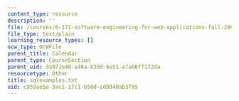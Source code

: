 ```yaml
---
content_type: resource
description: ''
file: /courses/6-171-software-engineering-for-web-applications-fall-2003/c959ae5a3ac117c1b58dcd9340ab3f85_sqlexamples.txt
file_type: text/plain
learning_resource_types: []
ocw_type: OCWFile
parent_title: Calendar
parent_type: CourseSection
parent_uid: 3a971e48-a46a-b35d-6a51-e7a66ff172da
resourcetype: Other
title: sqlexamples.txt
uid: c959ae5a-3ac1-17c1-b58d-cd9340ab3f85
---
```


